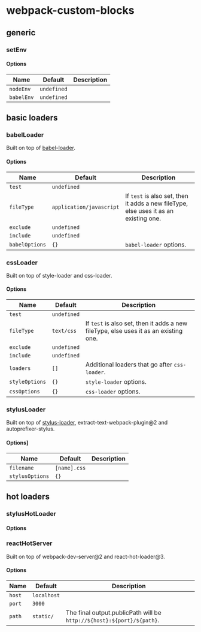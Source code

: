 # webpack-custom-blocks

## generic
### setEnv
#### Options
Name | Default | Description
--- | --- | ---
`nodeEnv` | `undefined` |
`babelEnv` | `undefined` |

## basic loaders
### babelLoader
Built on top of [babel-loader](https://github.com/babel/babel-loader).

#### Options
Name | Default | Description
--- | --- | ---
`test` | `undefined` |
`fileType` | `application/javascript` | If `test` is also set, then it adds a new fileType, else uses it as an existing one.
`exclude` | `undefined` |
`include` | `undefined` |
`babelOptions` | `{}` | `babel-loader` options.

### cssLoader
Built on top of style-loader and css-loader.

#### Options
Name | Default | Description
--- | --- | ---
`test` | `undefined` |
`fileType` | `text/css` | If `test` is also set, then it adds a new fileType, else uses it as an existing one.
`exclude` | `undefined` |
`include` | `undefined` |
`loaders` | `[]` | Additional loaders that go after `css-loader`.
`styleOptions` | `{}` | `style-loader` options.
`cssOptions` | `{}` | `css-loader` options.

### stylusLoader
Built on top of [stylus-loader](https://github.com/shama/stylus-loader), extract-text-webpack-plugin@2 and autoprefixer-stylus.

#### Options]
Name | Default | Description
--- | --- | ---
`filename` | `[name].css` |
`stylusOptions` | `{}` |

## hot loaders
### stylusHotLoader
#### Options

### reactHotServer
Built on top of webpack-dev-server@2 and react-hot-loader@3.

#### Options
Name | Default | Description
--- | --- | ---
`host` | `localhost` |
`port` | `3000` |
`path` | `static/` | The final output.publicPath will be `http://${host}:${port}/${path}`.
